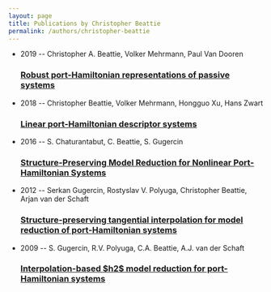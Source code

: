 ```yaml
---
layout: page
title: Publications by Christopher Beattie
permalink: /authors/christopher-beattie
---
```


<ul class="post-list">
<li><span class='post-meta'>2019 -- Christopher A. Beattie, Volker Mehrmann, Paul Van Dooren</span><h3><a class='post-link' href="{{ site.baseurl }}/robust-port-hamiltonian-representations-of-passive-systems">Robust port-Hamiltonian representations of passive systems</a></h3></li>
<li><span class='post-meta'>2018 -- Christopher Beattie, Volker Mehrmann, Hongguo Xu, Hans Zwart</span><h3><a class='post-link' href="{{ site.baseurl }}/linear-port-hamiltonian-descriptor-systems">Linear port-Hamiltonian descriptor systems</a></h3></li>
<li><span class='post-meta'>2016 -- S. Chaturantabut, C. Beattie, S. Gugercin</span><h3><a class='post-link' href="{{ site.baseurl }}/structure-preserving-model-reduction-for-nonlinear-port-hamiltonian-systems">Structure-Preserving Model Reduction for Nonlinear Port-Hamiltonian Systems</a></h3></li>
<li><span class='post-meta'>2012 -- Serkan Gugercin, Rostyslav V. Polyuga, Christopher Beattie, Arjan van der Schaft</span><h3><a class='post-link' href="{{ site.baseurl }}/structure-preserving-tangential-interpolation-for-model-reduction-of-port-hamiltonian-systems">Structure-preserving tangential interpolation for model reduction of port-Hamiltonian systems</a></h3></li>
<li><span class='post-meta'>2009 -- S. Gugercin, R.V. Polyuga, C.A. Beattie, A.J. van der Schaft</span><h3><a class='post-link' href="{{ site.baseurl }}/interpolation-based-amp-x210c-lt-inf-gt-2-lt-inf-gt-model-reduction-for-port-hamiltonian-systems">Interpolation-based $h2$ model reduction for port-Hamiltonian systems</a></h3></li>

</ul>
